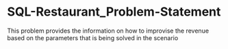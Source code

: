 # SQL-Restaurant_Problem-Statement
This problem provides the information on how to improvise the revenue based on the parameters that is being solved in the scenario
